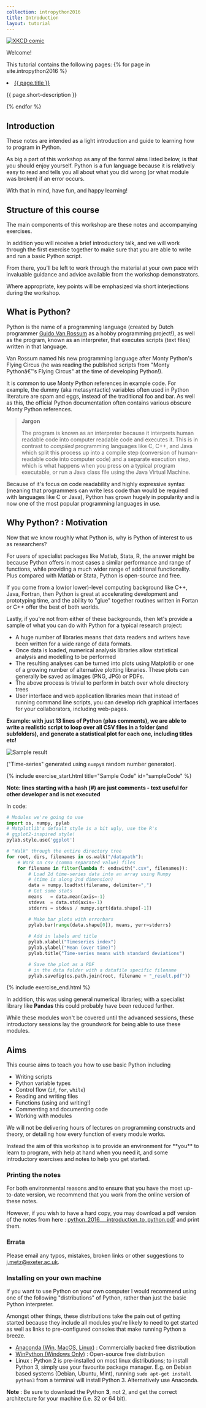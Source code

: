 ```yaml
---
collection: intropython2016
title: Introduction
layout: tutorial 
---
```

[![XKCD comic](images/python.png)](http://xkcd.com/353/)

Welcome!

This tutorial contains the following pages: 
{% for page in site.intropython2016 %}
<li>
    <a href="{{ page.url }}">{{ page.title }}</a>
    <p>{{ page.short-description }}</p>
</li>
{% endfor %}

## Introduction

These notes are intended as a light introduction and guide
to learning how to program in Python.

As big a part of this workshop as any of the formal aims listed below, 
is that you should enjoy yourself. Python is a fun language because it is
relatively easy to read and tells you all about what you did wrong (or what 
module was broken) if an error occurs.

With that in mind, have fun, and happy learning!

## Structure of this course

The main components of this workshop are these notes and accompanying 
exercises. 

In addition you will receive a brief introductory talk, and we 
will work through the first exercise together to make sure that you are 
able to write and run a basic Python script. 

From there, you'll be left to work through the material at your own pace
with invaluable guidance and advice available from the workshop demonstrators. 

Where appropriate, key points will be emphasized via short interjections 
during the workshop. 


## What is Python?

Python is the name of a programming language (created by Dutch 
programmer [Guido Van Rossum](https://en.wikipedia.org/wiki/Guido_van_Rossum)
as a hobby programming project!), as well as the program, known as 
an interpreter, that executes scripts (text files) written in that language. 

Van Rossum named his new programming language after Monty Python's Flying Circus 
(he was reading the published scripts from "Monty Pythonâ€™s Flying Circus" at the 
time of developing Python!). 

It is common to use Monty Python references in example code. 
For example, the dummy (aka metasyntactic) variables often used in Python 
literature are spam and eggs, instead of the traditional foo and bar.
As well as this, the official Python documentation often contains various 
obscure Monty Python references.


> **Jargon**
> 
> The program is known as an interpreter because it interprets 
> human readable code into computer readable code and executes it. 
> This is in contrast to *compiled* programming languages like C, C++, 
> and Java which split this process up into a compile step (conversion of 
> human-readable code into computer code) and a separate execution step, which 
> is what happens when you press on a typical program executable, or run a 
> Java class file using the Java Virtual Machine. 

Because of it's focus on code readability and highly expressive syntax 
(meaning that programmers can write less code than would be required with 
languages like C or Java), Python has grown hugely in popularity and 
is now one of the most popular programming languages in use. 


## Why Python? : Motivation

Now that we know roughly what Python is, why is Python of interest to 
us as researchers? 

For users of specialist packages like Matlab, Stata, R, the answer
might be because Python offers in most cases a similar performance 
and range of functions, 
while providing a much wider range of additional functionality. Plus
compared with Matlab or Stata, Python is open-source and free. 

If you come from a low(or lower)-level computing background like C++, 
Java, Fortran, then Python is great at accelerating development and 
prototyping time, and the ability to "glue" together routines written 
in Fortan or C++ offer the best of both worlds. 

Lastly, if you're not from either of these backgrounds, then let's 
provide a sample of what you can do with Python for a 
typical research project: 

* A huge number of libraries means that data readers and writers 
  have been written for a wide range of data formats. 
* Once data is loaded, numerical analysis libraries allow 
  statistical analysis and modelling to be performed
* The resulting analyses can be turned into plots using Matplotlib
  or one of a growing number of alternative plotting libraries. These
  plots can generally be saved as images (PNG, JPG) or PDFs. 
* The above process is trivial to perform in batch over whole directory
  trees
* User interface and web application libraries mean that instead of running
  command line scripts, you can develop rich graphical interfaces for your 
  collaborators, including web-pages. 


**Example: with just 13 lines of Python (plus comments), we are able to write 
a realistic script to 
loop over all CSV files in a folder (and subfolders), and 
generate a statistical plot for each one, including titles etc!**

![Sample result](images/sample_result.png)

("Time-series" generated using `numpy`s random number generator).  


{% include exercise_start.html title="Sample Code" id="sampleCode" %}

**Note: lines starting with a hash (#) are just comments - 
text useful for other developer and is not executed**

In code: 

```py
# Modules we're going to use
import os, numpy, pylab
# Matplotlib's default style is a bit ugly, use the R's
# ggplot2-inspired style!
pylab.style.use('ggplot')

# "Walk" through the entire directory tree
for root, dirs, filenames in os.walk("/datapath"):
    # Work on csv (comma separated value) files 
    for filename in filter(lambda f: endswith(".csv", filenames)):
        # Load 2d time-series data into an array using Numpy
        # (time is along 2nd dimension)
        data = numpy.loadtxt(filename, delimiter=",")
        # Get some stats
        means   = data.mean(axis=-1)
        stdevs  = data.std(axis=-1)
        stderrs = stdevs / numpy.sqrt(data.shape[-1])

        # Make bar plots with errorbars
        pylab.bar(range(data.shape[0]), means, yerr=stderrs)
        
        # Add in labels and title
        pylab.xlabel("Timeseries index")
        pylab.ylabel("Mean (over time)")
        pylab.title("Time-series means with standard deviations")

        # Save the plot as a PDF
        # in the data folder with a datafile specific filename
        pylab.savefig(os.path.join(root, filename + "_result.pdf"))
```
{% include exercise_end.html %}


In addition, this was using general numerical libraries; with a specialist 
library like **Pandas** this could probably have been reduced further.

While these modules won't be covered until the advanced sessions, 
these introductory sessions lay the groundwork for being able to 
use these modules. 

## Aims

This course aims to teach you how to use basic Python including 

* Writing scripts
* Python variable types
* Control flow (``if``, ``for``, ``while``)
* Reading and writing files
* Functions (using and writing!)
* Commenting and documenting code
* Working with modules

We will not be delivering hours of lectures on programming constructs and
theory, or detailing how every function of every module works. 

<div class="important-section">
Instead the aim of this workshop is to provide an environment for **you** 
to learn to program, with help at hand when you need it, and some introductory 
exercises and notes to help you get started. 
</div>

### Printing the notes

For both environmental reasons and to ensure that you have the most 
up-to-date version, we recommend that you work from the online version of
these notes.

However, if you wish to have a hard copy, you may download a pdf version
of the notes from here : [python_2016___introduction_to_python.pdf](/python_2016___introduction_to_python.pdf) and print them.

### Errata

Please email any typos, mistakes, broken links or other suggestions to
<j.metz@exeter.ac.uk>.

### Installing on your own machine


If you want to use Python on your own computer I would recommend using
one of the following "distributions" of Python, rather than just the 
basic Python interpreter. 

Amongst other things, these distributions take the pain out of getting 
started because they include all modules you're likely to need to get started
as well as links to pre-configured consoles that make running Python a breeze.  

* [Anaconda (Win, MacOS, Linux)](https://www.continuum.io/downloads) : Commercially backed free distribution
* [WinPython (Windows Only)](https://winpython.github.io/) : Open-source free distribution
* Linux : Python 2 is pre-installed on most linux distributions; to install Python 3, simply use your favourite package manager. E.g. on Debian based systems (Debian, Ubuntu, Mint), running `sudo apt-get install python3` from a terminal will install Python 3. Alternatively use Anaconda.

**Note** : Be sure to download the Python **3**, not 2, and get the correct architecture for your machine (i.e. 32 or 64 bit). 
